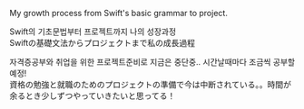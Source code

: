 My growth process from Swift's basic grammar to project.<br>

Swift의 기초문법부터 프로젝트까지 나의 성장과정<br>
Swiftの基礎文法からプロジェクトまで私の成長過程<br>

자격증공부와 취업을 위한 프로젝트준비로 지금은 중단중.. 시간날때마다 조금씩 공부할 예정!<br>
資格の勉強と就職のためのプロジェクトの準備で今は中断されている。。時間が余るとき少しずつやっていきたいと思ってる！
